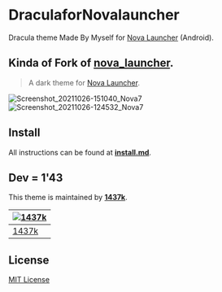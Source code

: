# DraculaforNovalauncher
Dracula theme Made By Myself for [Nova Launcher](https://novalauncher.com/) (Android).
## Kinda of Fork of [nova_launcher](https://github.com/dracula/nova_launcher).

> A dark theme for [Nova Launcher](https://novalauncher.com/).
> 
![Screenshot_20211026-151040_Nova7](https://github.com/iamvk1437k/Dracula_for_Nova_Launcher/raw/main/Screenshot_1.jpg)
![Screenshot_20211026-124532_Nova7](https://github.com/iamvk1437k/Dracula_for_Nova_Launcher/raw/main/Screenshot_2.jpg)


## Install

All instructions can be found at [**install.md**](https://github.com/iamvk1437k/Dracula_for_Nova_Launcher/blob/main/install.md).

## Dev = 1'43
This theme is maintained by [**1437k**](https://github.com/iamvk1437k).

[![1437k](https://github.com/iamvk1437k.png?size=100)](https://github.com/iamvk1437k) |
--- |
[1437k](https://github.com/iamvk1437k) |

## License

[MIT License](./LICENSE)

